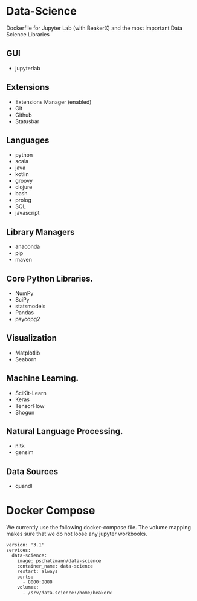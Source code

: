 # Data-Science
Dockerfile for Jupyter Lab (with BeakerX) and the most important Data Science Libraries 

##  GUI
- jupyterlab

## Extensions
  - Extensions Manager (enabled) 
  - Git
  - Github
  - Statusbar
  
##  Languages
- python 
- scala 
- java 
- kotlin
- groovy
- clojure
- bash
- prolog
- SQL
- javascript

## Library Managers
- anaconda
- pip
- maven

## Core Python Libraries.
- NumPy
- SciPy
- statsmodels
- Pandas
- psycopg2

## Visualization
- Matplotlib
- Seaborn

## Machine Learning.
- SciKit-Learn
- Keras
- TensorFlow
- Shogun

## Natural Language Processing.
- nltk
- gensim

## Data Sources
- quandl


# Docker Compose
We currently use the following docker-compose file.
The volume mapping makes sure that we do not loose any jupyter workbooks.

	version: '3.1'
	services:
	  data-science:
		image: pschatzmann/data-science
		container_name: data-science
		restart: always
		ports:
		  - 8000:8888
		volumes:
		  - /srv/data-science:/home/beakerx
